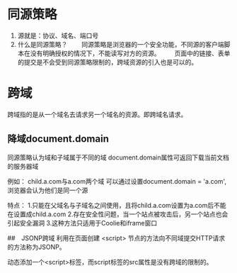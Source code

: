 # 同源策略
1. 源就是：协议、域名、端口号
2. 什么是同源策略？
　　同源策略是浏览器的一个安全功能，不同源的客户端脚本在没有明确授权的情况下，不能读写对方的资源。
　　页面中的链接、表单的提交是不会受到同源策略限制的，跨域资源的引入也是可以的。

# 跨域
跨域指的是从一个域名去请求另一个域名的资源。即跨域名请求。


## 降域document.domain
同源策略认为域和子域属于不同的域
document.domain属性可返回下载当前文档的服务器域

例如：
child.a.com与a.com两个域
可以通过设置document.domain = 'a.com',浏览器会认为他们是同一个源

特点：
1.只能在父域名与子域名之间使用，且将child.a.com设置为a.com后不能在设置成child.a.com
2.存在安全性问题，当一个站点被攻击后，另一个站点也会引起安全漏洞
3.这种方法只适用于Coolie和iframe窗口

##　JSONP跨域
利用在页面创建 &lt;script&gt; 节点的方法向不同域提交HTTP请求的方法称为JSONP。

动态添加一个&lt;script&gt;标签，而script标签的src属性是没有跨域的限制的。


 




